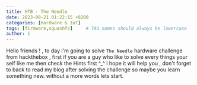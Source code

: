 ```yaml
---
title: HTB - The Needle
date: 2023-08-21 01:22:15 +0200
categories: [Hardware & IoT]
tags: [firmware,squashfs]     # TAG names should always be lowercase
author: 1
---
```


Hello friends ! , to day i'm going to solve `The Needle` hardware challenge from hackthebox , first if you are a guy who like to solve every things your self like me then check the Hints first ^_^ i hope it will help you , don't forget to back to read my blog after solving the challenge so maybe you learn something new. without a more words lets start.
